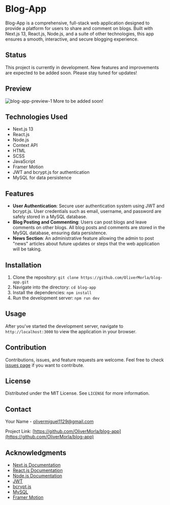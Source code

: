 # Blog-App

Blog-App is a comprehensive, full-stack web application designed to provide a platform for users to share and comment on blogs. Built with Next.js 13, React.js, Node.js, and a suite of other technologies, this app ensures a smooth, interactive, and secure blogging experience.

## Status

This project is currently in development. New features and improvements are expected to be added soon. Please stay tuned for updates!

## Preview

![blog-app-preview-1](https://github.com/OliverMorla/blog-app/assets/73266650/7e73961a-68cc-45f4-af1d-25891429cf23)
More to be added soon!

## Technologies Used

- Next.js 13
- React.js
- Node.js
- Context API
- HTML
- SCSS
- JavaScript
- Framer Motion
- JWT and bcrypt.js for authentication
- MySQL for data persistence

## Features

- **User Authentication**: Secure user authentication system using JWT and bcrypt.js. User credentials such as email, username, and password are safely stored in a MySQL database.
- **Blog Posting and Commenting**: Users can post blogs and leave comments on other blogs. All blog posts and comments are stored in the MySQL database, ensuring data persistence.
- **News Section**: An administrative feature allowing the admin to post "news" articles about future updates or steps that the web application will be taking.

## Installation

1. Clone the repository: `git clone https://github.com/OliverMorla/blog-app.git`
2. Navigate into the directory: `cd blog-app`
3. Install the dependencies: `npm install`
4. Run the development server: `npm run dev`

## Usage

After you've started the development server, navigate to `http://localhost:3000` to view the application in your browser.

## Contribution

Contributions, issues, and feature requests are welcome. Feel free to check [issues page](https://github.com/OliverMorla/blog-app/issues) if you want to contribute.

## License

Distributed under the MIT License. See `LICENSE` for more information.

## Contact

Your Name - olivermiguel1129@gmail.com

Project Link: [https://github.com/OliverMorla/blog-app](https://github.com/OliverMorla/blog-app)

## Acknowledgments

- [Next.js Documentation](https://nextjs.org/docs)
- [React.js Documentation](https://reactjs.org/docs/getting-started.html)
- [Node.js Documentation](https://nodejs.org/en/docs/)
- [JWT](https://jwt.io/introduction/)
- [bcrypt.js](https://www.npmjs.com/package/bcrypt)
- [MySQL](https://dev.mysql.com/doc/)
- [Framer Motion](https://www.framer.com/api/motion/)
